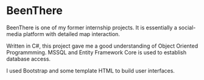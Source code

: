# BeenThere

BeenThere is one of my former internship projects. It is essentially a social-media platform with detailed map interaction. 

Written in C#, this project gave me a good understanding of Object Oriented Programmming. MSSQL and Entity Framework Core is used to establish database access.

I used Bootstrap and some template HTML to build user interfaces.
